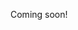 <!-- 

https://news.ycombinator.com/item?id=23834153

learning things
projects

"Slimetime at 9"

https://belly.io/programming

Daily news show at same time every day


- [ ] learning things livestream
  - langs
  - knowledge
  - skills

-->

Coming soon!
